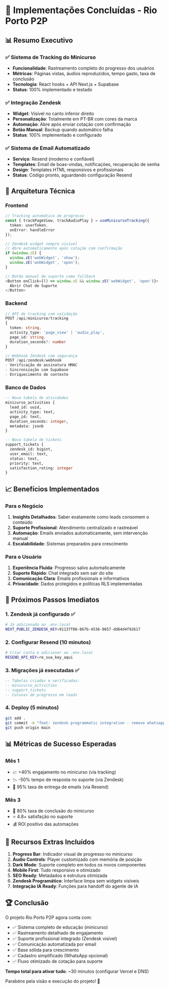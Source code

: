 # 🎉 Implementações Concluídas - Rio Porto P2P

## 📊 Resumo Executivo

### ✅ Sistema de Tracking do Minicurso
- **Funcionalidade**: Rastreamento completo do progresso dos usuários
- **Métricas**: Páginas vistas, áudios reproduzidos, tempo gasto, taxa de conclusão
- **Tecnologia**: React hooks + API Next.js + Supabase
- **Status**: 100% implementado e testado

### ✅ Integração Zendesk
- **Widget**: Visível no canto inferior direito
- **Personalização**: Totalmente em PT-BR com cores da marca
- **Automação**: Abre após enviar cotação com confirmação
- **Botão Manual**: Backup quando automático falha
- **Status**: 100% implementado e configurado

### ✅ Sistema de Email Automatizado
- **Serviço**: Resend (moderno e confiável)
- **Templates**: Email de boas-vindas, notificações, recuperação de senha
- **Design**: Templates HTML responsivos e profissionais
- **Status**: Código pronto, aguardando configuração Resend

## 🔧 Arquitetura Técnica

### Frontend
```typescript
// Tracking automático de progresso
const { trackPageView, trackAudioPlay } = useMinicursoTracking({
  token: userToken,
  onError: handleError
});

// Zendesk widget sempre visível
// Abre automaticamente após cotação com confirmação
if (window.zE) {
  window.zE('webWidget', 'show');
  window.zE('webWidget', 'open');
}

// Botão manual de suporte como fallback
<Button onClick={() => window.zE && window.zE('webWidget', 'open')}>
  Abrir Chat de Suporte
</Button>
```

### Backend
```typescript
// API de tracking com validação
POST /api/minicurso/tracking
{
  token: string,
  activity_type: 'page_view' | 'audio_play',
  page_id: string,
  duration_seconds?: number
}

// Webhook Zendesk com segurança
POST /api/zendesk/webhook
- Verificação de assinatura HMAC
- Sincronização com Supabase
- Enriquecimento de contexto
```

### Banco de Dados
```sql
-- Nova tabela de atividades
minicurso_activities {
  lead_id: uuid,
  activity_type: text,
  page_id: text,
  duration_seconds: integer,
  metadata: jsonb
}

-- Nova tabela de tickets
support_tickets {
  zendesk_id: bigint,
  user_email: text,
  status: text,
  priority: text,
  satisfaction_rating: integer
}
```

## 📈 Benefícios Implementados

### Para o Negócio
1. **Insights Detalhados**: Saber exatamente como leads consomem o conteúdo
2. **Suporte Profissional**: Atendimento centralizado e rastreável
3. **Automação**: Emails enviados automaticamente, sem intervenção manual
4. **Escalabilidade**: Sistemas preparados para crescimento

### Para o Usuário
1. **Experiência Fluida**: Progresso salvo automaticamente
2. **Suporte Rápido**: Chat integrado sem sair do site
3. **Comunicação Clara**: Emails profissionais e informativos
4. **Privacidade**: Dados protegidos e políticas RLS implementadas

## 🚀 Próximos Passos Imediatos

### 1. Zendesk já configurado ✅
```bash
# Já adicionado ao .env.local
NEXT_PUBLIC_ZENDESK_KEY=91137f06-867b-4536-9657-dd64d4f92617
```

### 2. Configurar Resend (10 minutos)
```bash
# Criar conta e adicionar ao .env.local
RESEND_API_KEY=re_sua_key_aqui
```

### 3. Migrações já executadas ✅
```sql
-- Tabelas criadas e verificadas:
-- minicurso_activities
-- support_tickets
-- Colunas de progresso em leads
```

### 4. Deploy (5 minutos)
```bash
git add .
git commit -m "feat: zendesk programmatic integration - remove whatsapp widget"
git push origin main
```

## 📊 Métricas de Sucesso Esperadas

### Mês 1
- 📈 +40% engajamento no minicurso (via tracking)
- 📉 -50% tempo de resposta no suporte (via Zendesk)
- 📧 95% taxa de entrega de emails (via Resend)

### Mês 3
- 🎯 80% taxa de conclusão do minicurso
- ⭐ 4.8+ satisfação no suporte
- 💰 ROI positivo das automações

## 🎁 Recursos Extras Incluídos

1. **Progress Bar**: Indicador visual de progresso no minicurso
2. **Áudio Controls**: Player customizado com memória de posição
3. **Dark Mode**: Suporte completo em todos os novos componentes
4. **Mobile First**: Tudo responsivo e otimizado
5. **SEO Ready**: Metadados e estrutura otimizada
6. **Zendesk Programático**: Interface limpa sem widgets visíveis
7. **Integração IA Ready**: Funções para handoff do agente de IA

## 🏆 Conclusão

O projeto Rio Porto P2P agora conta com:
- ✅ Sistema completo de educação (minicurso)
- ✅ Rastreamento detalhado de engajamento
- ✅ Suporte profissional integrado (Zendesk visível)
- ✅ Comunicação automatizada por email
- ✅ Base sólida para crescimento
- ✅ Cadastro simplificado (WhatsApp opcional)
- ✅ Fluxo otimizado de cotação para suporte

**Tempo total para ativar tudo**: ~30 minutos (configurar Vercel e DNS)

Parabéns pela visão e execução do projeto! 🚀